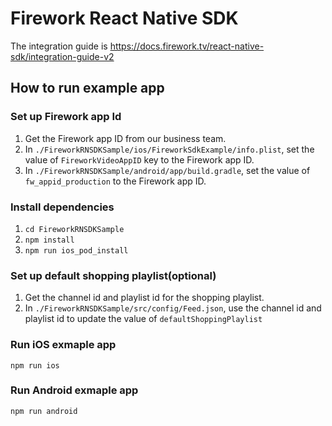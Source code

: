 # Firework React Native SDK

The integration guide is https://docs.firework.tv/react-native-sdk/integration-guide-v2

## How to run example app

### Set up Firework app Id

 1. Get the Firework app ID from our business team.
 2. In `./FireworkRNSDKSample/ios/FireworkSdkExample/info.plist`, set the value of `FireworkVideoAppID` key to the Firework app ID.
 3. In `./FireworkRNSDKSample/android/app/build.gradle`, set the value of `fw_appid_production` to the Firework app ID.

### Install dependencies

 1. `cd FireworkRNSDKSample`
 2. `npm install`
 3. `npm run ios_pod_install`

### Set up default shopping playlist(optional)
 1. Get the channel id and playlist id for the shopping playlist.
 2. In `./FireworkRNSDKSample/src/config/Feed.json`, use the channel id and playlist id to update the value of `defaultShoppingPlaylist`

### Run iOS exmaple app
 
`npm run ios`

### Run Android exmaple app
 
`npm run android`
